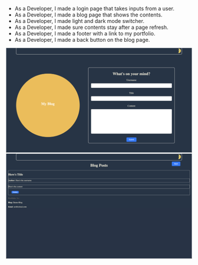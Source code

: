 * As a Developer, I made a login page that takes inputs from a user.
* As a Developer, I made a blog page that shows the contents.
* As a Developer, I made light and dark mode switcher.
* As a Developer, I made sure contents stay after a page refresh.
* As a Developer, I made a footer with a link to my portfolio.
* As a Developer, I made a back button on the blog page.

![Personal-Blog](./Assets/Images/login%20page.png)
![Personal-Blog](./Assets/Images/blog%20page.png)
